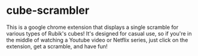 # cube-scrambler
This is a google chrome extension that displays a single scramble for various types of Rubik's cubes! It's designed for casual use, so if you're in the middle of watching a Youtube video or Netflix series, just click on the extension, get a scramble, and have fun!
